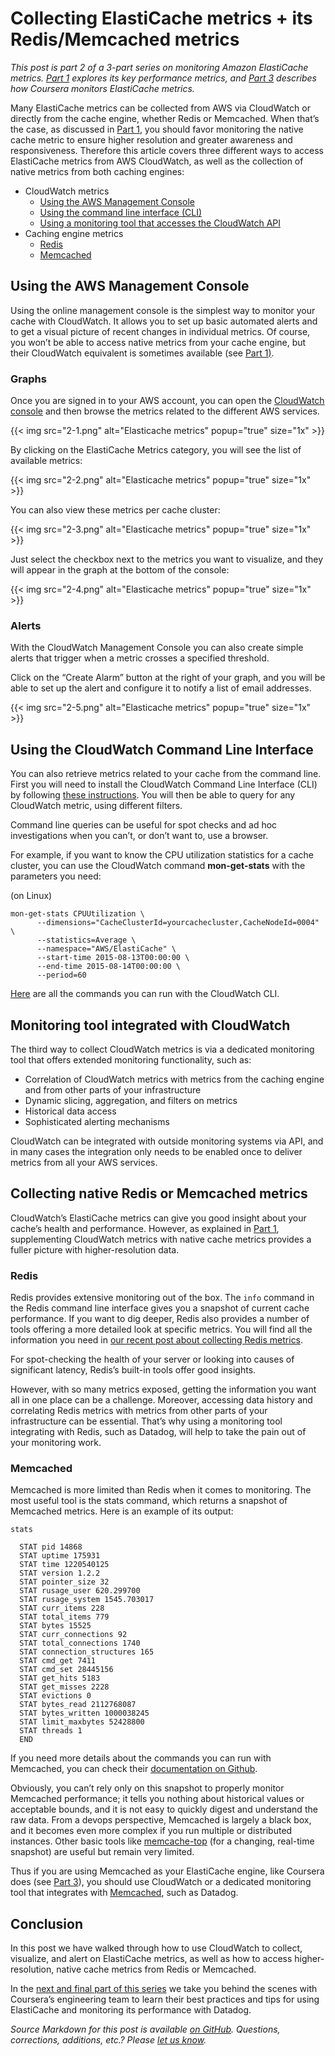 # Collecting ElastiCache metrics + its Redis/Memcached metrics


*This post is part 2 of a 3-part series on monitoring Amazon ElastiCache metrics. [Part 1](/blog/monitoring-elasticache-performance-metrics-with-redis-or-memcached) explores its key performance metrics, and [Part 3](/blog/how-coursera-monitors-elasticache-and-memcached-performance) describes how Coursera monitors ElastiCache metrics.*

Many ElastiCache metrics can be collected from AWS via CloudWatch or directly from the cache engine, whether Redis or Memcached. When that’s the case, as discussed in [Part 1](/blog/top-5-ways-to-improve-your-aws-ec2-performance/#4-elb-load-balancing-traffic-latency), you should favor monitoring the native cache metric to ensure higher resolution and greater awareness and responsiveness. Therefore this article covers three different ways to access ElastiCache metrics from AWS CloudWatch, as well as the collection of native metrics from both caching engines:

- CloudWatch metrics 
    - [Using the AWS Management Console](#using-the-aws-management-console)
    - [Using the command line interface (CLI)](#using-the-cloudwatch-command-line-interface)
    - [Using a monitoring tool that accesses the CloudWatch API](#monitoring-tool-integrated-with-cloudwatch)
- Caching engine metrics 
    - [Redis](#redis)
    - [Memcached](#memcached)


## Using the AWS Management Console


Using the online management console is the simplest way to monitor your cache with CloudWatch. It allows you to set up basic automated alerts and to get a visual picture of recent changes in individual metrics. Of course, you won’t be able to access native metrics from your cache engine, but their CloudWatch equivalent is sometimes available (see [Part 1](/blog/monitoring-elasticache-performance-metrics-with-redis-or-memcached)[)](/blog/monitoring-elasticache-performance-metrics-with-redis-or-memcached).

### Graphs


Once you are signed in to your AWS account, you can open the [CloudWatch console](https://console.aws.amazon.com/cloudwatch/home#metrics:) and then browse the metrics related to the different AWS services.

{{< img src="2-1.png" alt="Elasticache metrics" popup="true" size="1x" >}}

By clicking on the ElastiCache Metrics category, you will see the list of available metrics:

{{< img src="2-2.png" alt="Elasticache metrics" popup="true" size="1x" >}}

You can also view these metrics per cache cluster:

{{< img src="2-3.png" alt="Elasticache metrics" popup="true" size="1x" >}}

Just select the checkbox next to the metrics you want to visualize, and they will appear in the graph at the bottom of the console:

{{< img src="2-4.png" alt="Elasticache metrics" popup="true" size="1x" >}}

### Alerts


With the CloudWatch Management Console you can also create simple alerts that trigger when a metric crosses a specified threshold.

Click on the “Create Alarm” button at the right of your graph, and you will be able to set up the alert and configure it to notify a list of email addresses.

{{< img src="2-5.png" alt="Elasticache metrics" popup="true" size="1x" >}}

## Using the CloudWatch Command Line Interface

You can also retrieve metrics related to your cache from the command line. First you will need to install the CloudWatch Command Line Interface (CLI) by following [these instructions](https://docs.aws.amazon.com/AmazonCloudWatch/latest/cli/SetupCLI.html). You will then be able to query for any CloudWatch metric, using different filters.

Command line queries can be useful for spot checks and ad hoc investigations when you can’t, or don’t want to, use a browser.

For example, if you want to know the CPU utilization statistics for a cache cluster, you can use the CloudWatch command **mon-get-stats** with the parameters you need:

(on Linux)

	mon-get-stats CPUUtilization \
          --dimensions="CacheClusterId=yourcachecluster,CacheNodeId=0004" \
          --statistics=Average \
          --namespace="AWS/ElastiCache" \
          --start-time 2015-08-13T00:00:00 \
          --end-time 2015-08-14T00:00:00 \
          --period=60


[Here](https://docs.aws.amazon.com/AmazonCloudWatch/latest/cli/CLIReference.html) are all the commands you can run with the CloudWatch CLI.

## Monitoring tool integrated with CloudWatch


The third way to collect CloudWatch metrics is via a dedicated monitoring tool that offers extended monitoring functionality, such as:



-   Correlation of CloudWatch metrics with metrics from the caching engine and from other parts of your infrastructure
-   Dynamic slicing, aggregation, and filters on metrics
-   Historical data access
-   Sophisticated alerting mechanisms



CloudWatch can be integrated with outside monitoring systems via API, and in many cases the integration only needs to be enabled once to deliver metrics from all your AWS services.

## Collecting native Redis or Memcached metrics

CloudWatch’s ElastiCache metrics can give you good insight about your cache’s health and performance. However, as explained in [Part 1](/blog/monitoring-elasticache-performance-metrics-with-redis-or-memcached), supplementing CloudWatch metrics with native cache metrics provides a fuller picture with higher-resolution data.

### Redis


Redis provides extensive monitoring out of the box. The `info` command in the Redis command line interface gives you a snapshot of current cache performance. If you want to dig deeper, Redis also provides a number of tools offering a more detailed look at specific metrics. You will find all the information you need in [our recent post about collecting Redis metrics](/blog/how-to-collect-redis-metrics/).

For spot-checking the health of your server or looking into causes of significant latency, Redis’s built-in tools offer good insights.

However, with so many metrics exposed, getting the information you want all in one place can be a challenge. Moreover, accessing data history and correlating Redis metrics with metrics from other parts of your infrastructure can be essential. That’s why using a monitoring tool integrating with Redis, such as Datadog, will help to take the pain out of your monitoring work.

### Memcached


Memcached is more limited than Redis when it comes to monitoring. The most useful tool is the stats command, which returns a snapshot of Memcached metrics. Here is an example of its output:

    stats
    
      STAT pid 14868  
      STAT uptime 175931 
      STAT time 1220540125
      STAT version 1.2.2 
      STAT pointer_size 32
      STAT rusage_user 620.299700
      STAT rusage_system 1545.703017
      STAT curr_items 228
      STAT total_items 779  
      STAT bytes 15525
      STAT curr_connections 92 
      STAT total_connections 1740
      STAT connection_structures 165 
      STAT cmd_get 7411
      STAT cmd_set 28445156
      STAT get_hits 5183  
      STAT get_misses 2228 
      STAT evictions 0
      STAT bytes_read 2112768087 
      STAT bytes_written 1000038245
      STAT limit_maxbytes 52428800
      STAT threads 1  
      END


If you need more details about the commands you can run with Memcached, you can check their [documentation on Github](https://github.com/memcached/memcached/blob/master/doc/protocol.txt).

Obviously, you can’t rely only on this snapshot to properly monitor Memcached performance; it tells you nothing about historical values or acceptable bounds, and it is not easy to quickly digest and understand the raw data. From a devops perspective, Memcached is largely a black box, and it becomes even more complex if you run multiple or distributed instances. Other basic tools like [memcache-top](https://code.google.com/p/memcache-top/) (for a changing, real-time snapshot) are useful but remain very limited.

Thus if you are using Memcached as your ElastiCache engine, like Coursera does (see [Part 3](/blog/how-coursera-monitors-elasticache-and-memcached-performance)), you should use CloudWatch or a dedicated monitoring tool that integrates with [Memcached](/blog/speed-up-web-applications-memcached/), such as Datadog.

## Conclusion

In this post we have walked through how to use CloudWatch to collect, visualize, and alert on ElastiCache metrics, as well as how to access higher-resolution, native cache metrics from Redis or Memcached.

In the [next and final part of this series](/blog/how-coursera-monitors-elasticache-and-memcached-performance) we take you behind the scenes with Coursera’s engineering team to learn their best practices and tips for using ElastiCache and monitoring its performance with Datadog.



*Source Markdown for this post is available [on GitHub](https://github.com/DataDog/the-monitor/blob/master/elasticache/collecting-elasticache-metrics-its-redis-memcached-metrics.md). Questions, corrections, additions, etc.? Please [let us know](https://github.com/DataDog/the-monitor/issues).*
